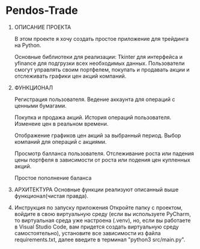 # Pendos-Trade
1. ОПИСАНИЕ ПРОЕКТА
   
    В этом проекте я хочу создать простое приложение для трейдинга на Python.

    Основные библиотеки для реализации: Tkinter для интерфейса и yfinance для подгрузки всех необходимых данных.
    Пользователи смогут управлять своим портфелем, покупать и продавать акции и отслеживать графики цен акций компаний.

2. ФУНКЦИОНАЛ
   
    Регистрация пользователя.
    Ведение аккаунта для операций с ценными бумагами.

    Покупка и продажа акций.
    История операций пользователя.
    Изменеие цен в реальном времени.

    Отображение графиков цен акций за выбранный период.
    Выбор компаний для операций с акциями.

    Просмотр балланса пользователя.
    Отслеживание роста или падения цены портфеля в зависимости от роста или подения цен купленных акций.

    Простое пополнение баланса

3. АРХИТЕКТУРА
    Основные функции реализуют описанный выше функционал(чистая правда).

4. Инструкция по запуску приложения
    Откройте папку с проектом, войдите в свою виртуальную среду (если вы используете PyCharm, то виртуальная среда уже настроена (.venv), но, если вы работаете в Visual Studio Code, вам придется создать виртуальную среду самостоятельно), установите все зависимости из файла requirements.txt, далее введите в терминал "python3 src/main.py".

